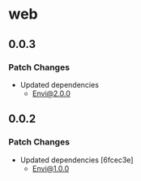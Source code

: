 # web

## 0.0.3

### Patch Changes

- Updated dependencies
  - Envi@2.0.0

## 0.0.2

### Patch Changes

- Updated dependencies [6fcec3e]
  - Envi@1.0.0
